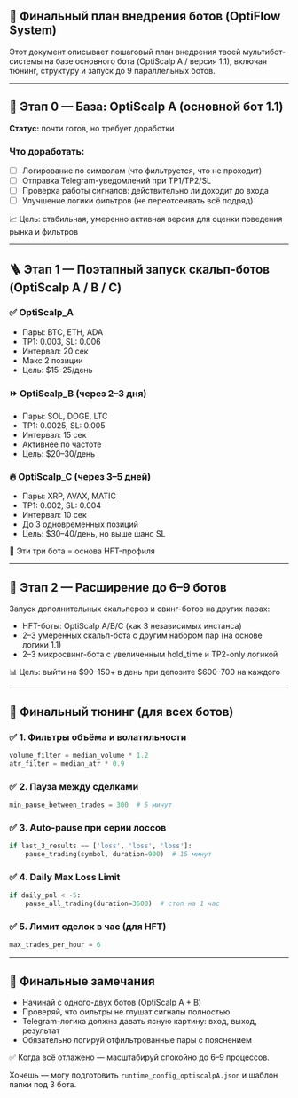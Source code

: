 ## 🤖 Финальный план внедрения ботов (OptiFlow System)

Этот документ описывает пошаговый план внедрения твоей мультибот-системы на базе основного бота (OptiScalp A / версия 1.1), включая тюнинг, структуру и запуск до 9 параллельных ботов.

---

## 🧱 Этап 0 — База: OptiScalp A (основной бот 1.1)

**Статус:** почти готов, но требует доработки

### Что доработать:

-   [ ] Логирование по символам (что фильтруется, что не проходит)
-   [ ] Отправка Telegram-уведомлений при TP1/TP2/SL
-   [ ] Проверка работы сигналов: действительно ли доходит до входа
-   [ ] Улучшение логики фильтров (не переотсеивать всё подряд)

📈 Цель: стабильная, умеренно активная версия для оценки поведения рынка и фильтров

---

## 🪜 Этап 1 — Поэтапный запуск скальп-ботов (OptiScalp A / B / C)

### ✅ OptiScalp_A

-   Пары: BTC, ETH, ADA
-   TP1: 0.003, SL: 0.006
-   Интервал: 20 сек
-   Макс 2 позиции
-   Цель: \$15–25/день

### ⏩ OptiScalp_B (через 2–3 дня)

-   Пары: SOL, DOGE, LTC
-   TP1: 0.0025, SL: 0.005
-   Интервал: 15 сек
-   Активнее по частоте
-   Цель: \$20–30/день

### 🔥 OptiScalp_C (через 3–5 дней)

-   Пары: XRP, AVAX, MATIC
-   TP1: 0.002, SL: 0.004
-   Интервал: 10 сек
-   До 3 одновременных позиций
-   Цель: \$30–40/день, но выше шанс SL

📌 Эти три бота = основа HFT-профиля

---

## 🧩 Этап 2 — Расширение до 6–9 ботов

Запуск дополнительных скальперов и свинг-ботов на других парах:

-   HFT-боты: OptiScalp A/B/C (как 3 независимых инстанса)
-   2–3 умеренных скальп-бота с другим набором пар (на основе логики 1.1)
-   2–3 микросвинг-бота с увеличенным hold_time и TP2-only логикой

📊 Цель: выйти на \$90–150+ в день при депозите \$600–700 на каждого

---

## 🎯 Финальный тюнинг (для всех ботов)

### ✅ 1. Фильтры объёма и волатильности

```python
volume_filter = median_volume * 1.2
atr_filter = median_atr * 0.9
```

### ✅ 2. Пауза между сделками

```python
min_pause_between_trades = 300  # 5 минут
```

### ✅ 3. Auto-pause при серии лоссов

```python
if last_3_results == ['loss', 'loss', 'loss']:
    pause_trading(symbol, duration=900)  # 15 минут
```

### ✅ 4. Daily Max Loss Limit

```python
if daily_pnl < -5:
    pause_all_trading(duration=3600)  # стоп на 1 час
```

### ✅ 5. Лимит сделок в час (для HFT)

```python
max_trades_per_hour = 6
```

---

## 🧠 Финальные замечания

-   Начинай с одного-двух ботов (OptiScalp A + B)
-   Проверяй, что фильтры не глушат сигналы полностью
-   Telegram-логика должна давать ясную картину: вход, выход, результат
-   Обязательно логируй отфильтрованные пары с пояснением

✅ Когда всё отлажено — масштабируй спокойно до 6–9 процессов.

Хочешь — могу подготовить `runtime_config_optiscalpA.json` и шаблон папки под 3 бота.
